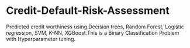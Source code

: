 # Credit-Default-Risk-Assessment
Predicted credit worthiness using Decision trees, Random Forest, Logistic regression, SVM, K-NN, XGBoost.This is a Binary Classification Problem with Hyperparameter tuning.
